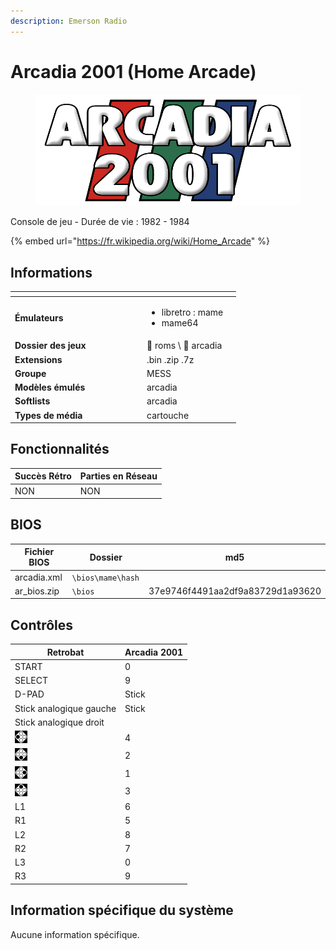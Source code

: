 ```yaml
---
description: Emerson Radio
---
```


# Arcadia 2001 (Home Arcade)

<div align="left">

<figure><img src="https://raw.githubusercontent.com/fabricecaruso/es-theme-carbon/52ff37c9e265587d006945a2ba695b5a962b3a3d/art/logos/arcadia.svg" alt=""><figcaption></figcaption></figure>

</div>

Console de jeu - Durée de vie : 1982 - 1984

{% embed url="https://fr.wikipedia.org/wiki/Home_Arcade" %}

## Informations

<table data-header-hidden><thead><tr><th width="197"></th><th></th><th data-hidden></th></tr></thead><tbody><tr><td><strong>Émulateurs</strong></td><td><ul><li>libretro : mame</li><li>mame64</li></ul></td><td></td></tr><tr><td><strong>Dossier des jeux</strong></td><td><span data-gb-custom-inline data-tag="emoji" data-code="1f4c1">📁</span> roms \ <span data-gb-custom-inline data-tag="emoji" data-code="1f4c2">📂</span> arcadia</td><td></td></tr><tr><td><strong>Extensions</strong></td><td>.bin .zip .7z</td><td></td></tr><tr><td><strong>Groupe</strong></td><td>MESS</td><td></td></tr><tr><td><strong>Modèles émulés</strong></td><td>arcadia</td><td></td></tr><tr><td><strong>Softlists</strong></td><td>arcadia</td><td></td></tr><tr><td><strong>Types de média</strong></td><td>cartouche</td><td></td></tr></tbody></table>

## Fonctionnalités

| Succès Rétro | Parties en Réseau |
| ------------ | ----------------- |
| NON          | NON               |

## BIOS

<table><thead><tr><th width="209.55555555555557">Fichier BIOS</th><th width="189">Dossier</th><th>md5</th></tr></thead><tbody><tr><td>arcadia.xml</td><td><code>\bios\mame\hash</code></td><td></td></tr><tr><td>ar_bios.zip</td><td><code>\bios</code></td><td>37e9746f4491aa2df9a83729d1a93620</td></tr></tbody></table>

## Contrôles

| Retrobat                                       | Arcadia 2001 |
| ---------------------------------------------- | ------------ |
| START                                          | 0            |
| SELECT                                         | 9            |
| D-PAD                                          | Stick        |
| Stick analogique gauche                        | Stick        |
| Stick analogique droit                         |              |
| ![](<../../../.gitbook/assets/image (32).png>) | 4            |
| ![](<../../../.gitbook/assets/image (19).png>) | 2            |
| ![](<../../../.gitbook/assets/image (6).png>)  | 1            |
| ![](<../../../.gitbook/assets/image (34).png>) | 3            |
| L1                                             | 6            |
| R1                                             | 5            |
| L2                                             | 8            |
| R2                                             | 7            |
| L3                                             | 0            |
| R3                                             | 9            |

## Information spécifique du système

Aucune information spécifique.
